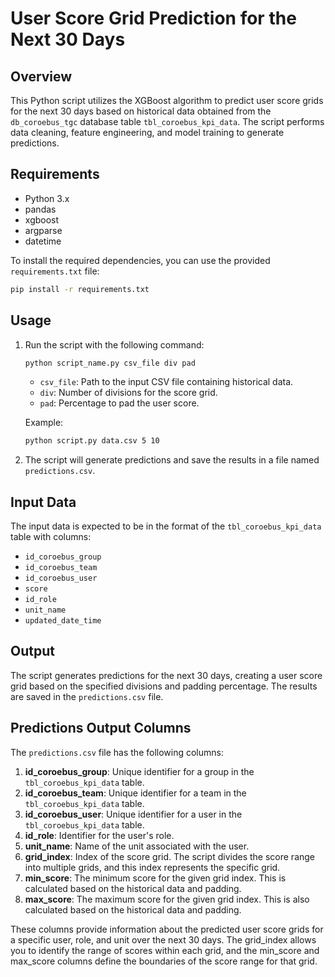 # User Score Grid Prediction for the Next 30 Days

## Overview

This Python script utilizes the XGBoost algorithm to predict user score grids for the next 30 days based on historical data obtained from the `db_coroebus_tgc` database table `tbl_coroebus_kpi_data`. The script performs data cleaning, feature engineering, and model training to generate predictions.

## Requirements

- Python 3.x
- pandas
- xgboost
- argparse
- datetime

To install the required dependencies, you can use the provided `requirements.txt` file:

```bash
pip install -r requirements.txt
```

## Usage

1. Run the script with the following command:

   ```bash
   python script_name.py csv_file div pad
   ```

   - `csv_file`: Path to the input CSV file containing historical data.
   - `div`: Number of divisions for the score grid.
   - `pad`: Percentage to pad the user score.

   Example:

   ```bash
   python script.py data.csv 5 10
   ```

2. The script will generate predictions and save the results in a file named `predictions.csv`.

## Input Data

The input data is expected to be in the format of the `tbl_coroebus_kpi_data` table with columns:

- `id_coroebus_group`
- `id_coroebus_team`
- `id_coroebus_user`
- `score`
- `id_role`
- `unit_name`
- `updated_date_time`

## Output

The script generates predictions for the next 30 days, creating a user score grid based on the specified divisions and padding percentage. The results are saved in the `predictions.csv` file.

## Predictions Output Columns

The `predictions.csv` file has the following columns:

1. **id_coroebus_group**: Unique identifier for a group in the `tbl_coroebus_kpi_data` table.
2. **id_coroebus_team**: Unique identifier for a team in the `tbl_coroebus_kpi_data` table.
3. **id_coroebus_user**: Unique identifier for a user in the `tbl_coroebus_kpi_data` table.
4. **id_role**: Identifier for the user's role.
5. **unit_name**: Name of the unit associated with the user.
6. **grid_index**: Index of the score grid. The script divides the score range into multiple grids, and this index represents the specific grid.
7. **min_score**: The minimum score for the given grid index. This is calculated based on the historical data and padding.
8. **max_score**: The maximum score for the given grid index. This is also calculated based on the historical data and padding.

These columns provide information about the predicted user score grids for a specific user, role, and unit over the next 30 days. The grid_index allows you to identify the range of scores within each grid, and the min_score and max_score columns define the boundaries of the score range for that grid.

